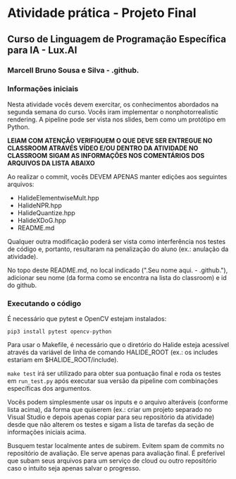 # Atividade prática - Projeto Final
## Curso de Linguagem de Programação Específica para IA - Lux.AI

### Marcell Bruno Sousa e Silva - .github.

### Informações iniciais
Nesta atividade vocês devem exercitar, os conhecimentos abordados na segunda semana do curso. Vocês iram implementar o nonphotorrealistic rendering. A pipeline pode ser vista nos slides, bem como um protótipo em Python.

**LEIAM COM ATENÇÂO**
**VERIFIQUEM O QUE DEVE SER ENTREGUE NO CLASSROOM ATRAVÉS VÍDEO E/OU DENTRO DA ATIVIDADE NO CLASSROOM**
**SIGAM AS INFORMAÇÔES NOS COMENTÁRIOS DOS ARQUIVOS DA LISTA ABAIXO**

Ao realizar o commit, vocês DEVEM APENAS manter edições aos seguintes arquivos: 
-   HalideElementwiseMult.hpp
-   HalideNPR.hpp
-   HalideQuantize.hpp
-   HalideXDoG.hpp
-   README.md

Qualquer outra modificação poderá ser vista como interferência nos testes de código e, portanto, resultaram na penalização do aluno (ex.: anulação da atividade).


No topo deste README.md, no local indicado (".Seu nome aqui. - .github."), adicionar seu nome (da forma como se encontra na lista do classroom) e id do github.

### Executando o código
É necessário que pytest e OpenCV estejam instalados:
```
pip3 install pytest opencv-python
```
Para usar o Makefile, é necessário que o diretório do Halide esteja acessível através da variável de linha de comando HALIDE_ROOT (ex.: os includes estariam em $HALIDE_ROOT/include).

`make test` irá ser utilizado para obter sua pontuação final e roda os testes em `run_test.py` após executar sua versão da pipeline com combinações específicas dos argumentos.

Vocês podem simplesmente usar os inputs e o arquivo alteráveis (conforme lista acima), da forma que quiserem (ex.: criar um projeto separado no Visual Studio e depois apenas copiar para seu repositório da atividade) desde que não alterem os testes e sigam a lista de tarefas da seção de informações iniciais acima.

Busquem testar localmente antes de subirem. Evitem spam de commits no repositório de avaliação. Ele serve apenas para avaliação final. É preferível que subam seus arquivos para um serviço de cloud ou outro repositório caso o intuito seja apenas salvar o progresso.
